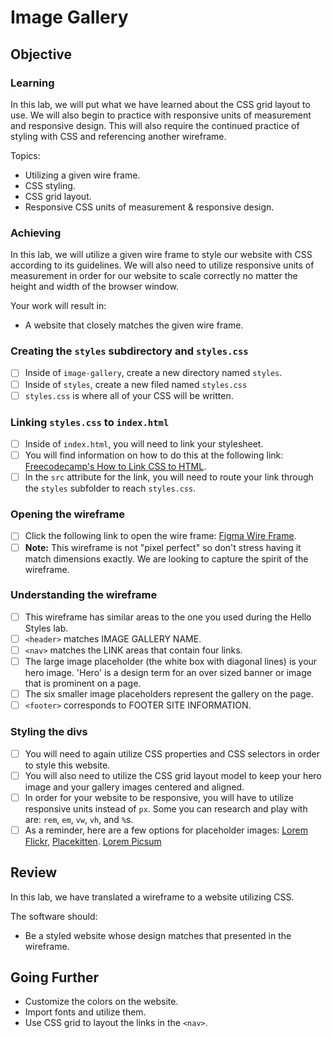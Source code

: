 # Image Gallery

## Objective

### Learning

In this lab, we will put what we have learned about the CSS grid layout to use. We will also begin to practice with responsive units of measurement and responsive design. This will also require the continued practice of styling with CSS and referencing another wireframe. 

Topics:

- Utilizing a given wire frame.
- CSS styling.
- CSS grid layout.
- Responsive CSS units of measurement & responsive design.

### Achieving

In this lab, we will utilize a given wire frame to style our website with CSS according to its guidelines. We will also need to utilize responsive units of measurement in order for our website to scale correctly no matter the height and width of the browser window.

Your work will result in:

- A website that closely matches the given wire frame.


### Creating the `styles` subdirectory and `styles.css`
- [ ] Inside of `image-gallery`, create a new directory named `styles`.
- [ ] Inside of `styles`, create a new filed named `styles.css`
- [ ] `styles.css` is where all of your CSS will be written.

### Linking `styles.css` to `index.html`
- [ ] Inside of `index.html`, you will need to link your stylesheet.
- [ ] You will find information on how to do this at the following link: [Freecodecamp's How to Link CSS to HTML](https://www.freecodecamp.org/news/external-css-stylesheets-how-to-link-css-to-html-and-import-into-head/).
- [ ] In the `src` attribute for the link, you will need to route your link through the `styles` subfolder to reach `styles.css`.

### Opening the wireframe

- [ ] Click the following link to open the wire frame: [Figma Wire Frame](https://www.figma.com/file/4aMSQ25zzEVDr3l3yq1FVc/image-gallery?node-id=0%3A1).
- [ ] **Note:** This wireframe is not "pixel perfect" so don't stress having it match dimensions exactly. We are looking to capture the spirit of the wireframe.

### Understanding the wireframe

- [ ] This wireframe has similar areas to the one you used during the Hello Styles lab.
- [ ] `<header>` matches IMAGE GALLERY NAME.
- [ ] `<nav>` matches the LINK areas that contain four links.
- [ ] The large image placeholder (the white box with diagonal lines) is your hero image. 'Hero' is a design term for an over sized banner or image that is prominent on a page.
- [ ] The six smaller image placeholders represent the gallery on the page.
- [ ]  `<footer>` corresponds to FOOTER SITE INFORMATION.

### Styling the divs

- [ ] You will need to again utilize CSS properties and CSS selectors in order to style this website.
- [ ] You will also need to utilize the CSS grid layout model to keep your hero image and your gallery images centered and aligned.
- [ ] In order for your website to be responsive, you will have to utilize responsive units instead of `px`. Some you can research and play with are: `rem`, `em`, `vw`, `vh`, and `%`s.
- [ ] As a reminder, here are a few options for placeholder images: [Lorem Flickr](https://loremflickr.com/), [Placekitten](https://placekitten.com/). [Lorem Picsum](https://picsum.photos/)

## Review

In this lab, we have translated a wireframe to a website utilizing CSS.

The software should:

- Be a styled website whose design matches that presented in the wireframe.

## Going Further

- Customize the colors on the website.
- Import fonts and utilize them.
- Use CSS grid to layout the links in the `<nav>`.
